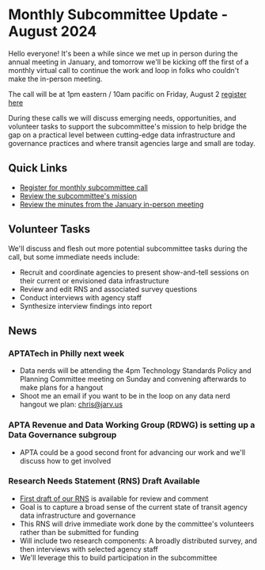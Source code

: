 # Monthly Subcommittee Update - August 2024

Hello everyone! It's been a while since we met up in person during the annual meeting in January, and tomorrow we'll be kicking off the first of a monthly virtual call to continue the work and loop in folks who couldn't make the in-person meeting.

The call will be at 1pm eastern / 10am pacific on Friday, August 2 [register here](https://bit.ly/transit-data-infra-monthly)

During these calls we will discuss emerging needs, opportunities, and volunteer tasks to support the subcommittee's mission to help bridge the gap on a practical level between cutting-edge data infrastructure and governance practices and where transit agencies large and small are today.

## Quick Links

* [Register for monthly subcommittee call](https://bit.ly/transit-data-infra-monthly)
* [Review the subcommittee's mission](https://www.trb-transit-data.org/subcommittees/data-infra-gov/)
* [Review the minutes from the January in-person meeting](https://www.trb-transit-data.org/subcommittees/data-infra-gov/minutes/2024-09-01_annual-meeting)

## Volunteer Tasks

We'll discuss and flesh out more potential subcommittee tasks during the call, but some immediate needs include:

* Recruit and coordinate agencies to present show-and-tell sessions on their current or envisioned data infrastructure
* Review and edit RNS and associated survey questions
* Conduct interviews with agency staff
* Synthesize interview findings into report

## News

### APTATech in Philly next week

* Data nerds will be attending the 4pm Technology Standards Policy and Planning Committee meeting on Sunday and convening afterwards to make plans for a hangout
* Shoot me an email if you want to be in the loop on any data nerd hangout we plan: [chris@jarv.us](mailto:chris@jarv.us)

### APTA Revenue and Data Working Group (RDWG) is setting up a Data Governance subgroup

* APTA could be a good second front for advancing our work and we'll discuss how to get involved

### Research Needs Statement (RNS) Draft Available

* [First draft of our RNS](https://docs.google.com/document/d/1Ie16IvezMyMh-OGuBmZH6KpD4e4w2lM91GTDriW4Fuc/edit?usp=sharing) is available for review and comment
* Goal is to capture a broad sense of the current state of transit agency data infrastructure and governance
* This RNS will drive immediate work done by the committee's volunteers rather than be submitted for funding
* Will include two research components: A broadly distributed survey, and then interviews with selected agency staff
* We'll leverage this to build participation in the subcommittee
